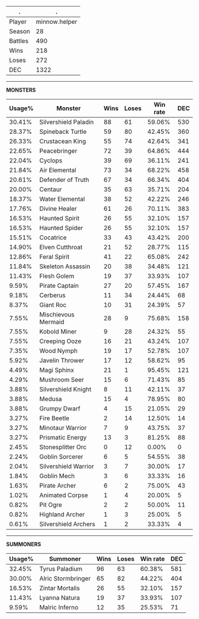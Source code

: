 .|.
|-|-
Player|minnow.helper
Season|28
Battles|490
Wins|218
Loses|272
DEC|1322

---
**MONSTERS**

Usage%|Monster|Wins|Loses|Win rate|DEC|
-|-|-|-|-|-|
30.41%|Silvershield Paladin|88|61|59.06%|530|
28.37%|Spineback Turtle|59|80|42.45%|360|
26.33%|Crustacean King|55|74|42.64%|341|
22.65%|Peacebringer|72|39|64.86%|444|
22.04%|Cyclops|39|69|36.11%|241|
21.84%|Air Elemental|73|34|68.22%|458|
20.61%|Defender of Truth|67|34|66.34%|404|
20.00%|Centaur|35|63|35.71%|204|
18.37%|Water Elemental|38|52|42.22%|246|
17.76%|Divine Healer|61|26|70.11%|383|
16.53%|Haunted Spirit|26|55|32.10%|157|
16.53%|Haunted Spider|26|55|32.10%|157|
15.51%|Cocatrice|33|43|43.42%|200|
14.90%|Elven Cutthroat|21|52|28.77%|115|
12.86%|Feral Spirit|41|22|65.08%|242|
11.84%|Skeleton Assassin|20|38|34.48%|121|
11.43%|Flesh Golem|19|37|33.93%|107|
9.59%|Pirate Captain|27|20|57.45%|167|
9.18%|Cerberus|11|34|24.44%|68|
8.37%|Giant Roc|10|31|24.39%|57|
7.55%|Mischievous Mermaid|28|9|75.68%|158|
7.55%|Kobold Miner|9|28|24.32%|55|
7.55%|Creeping Ooze|16|21|43.24%|107|
7.35%|Wood Nymph|19|17|52.78%|107|
5.92%|Javelin Thrower|17|12|58.62%|95|
4.49%|Magi Sphinx|21|1|95.45%|121|
4.29%|Mushroom Seer|15|6|71.43%|85|
3.88%|Silvershield Knight|8|11|42.11%|37|
3.88%|Medusa|15|4|78.95%|80|
3.88%|Grumpy Dwarf|4|15|21.05%|29|
3.27%|Fire Beetle|2|14|12.50%|14|
3.27%|Minotaur Warrior|7|9|43.75%|37|
3.27%|Prismatic Energy|13|3|81.25%|88|
2.45%|Stonesplitter Orc|0|12|0.00%|0|
2.24%|Goblin Sorcerer|6|5|54.55%|38|
2.04%|Silvershield Warrior|3|7|30.00%|17|
1.84%|Goblin Mech|3|6|33.33%|16|
1.63%|Pirate Archer|6|2|75.00%|43|
1.02%|Animated Corpse|1|4|20.00%|5|
0.82%|Pit Ogre|2|2|50.00%|11|
0.82%|Highland Archer|1|3|25.00%|5|
0.61%|Silvershield Archers|1|2|33.33%|4|

---
**SUMMONERS**

Usage%|Summoner|Wins|Loses|Win rate|DEC|
-|-|-|-|-|-|
32.45%|Tyrus Paladium|96|63|60.38%|581|
30.00%|Alric Stormbringer|65|82|44.22%|404|
16.53%|Zintar Mortalis|26|55|32.10%|157|
11.43%|Lyanna Natura|19|37|33.93%|107|
9.59%|Malric Inferno|12|35|25.53%|71|
